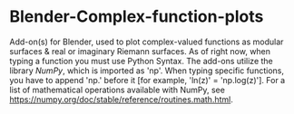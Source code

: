 # Blender-Complex-function-plots
Add-on(s) for Blender, used to plot complex-valued functions as modular surfaces & real or imaginary Riemann surfaces.
As of right now, when typing a function you must use Python Syntax. The add-ons utilize the library *NumPy*, which is imported as 'np'. When typing specific functions, you have to append 'np.' before it [for example, 'ln(z)' = 'np.log(z)']. For a list of mathematical operations available with NumPy, see https://numpy.org/doc/stable/reference/routines.math.html.
